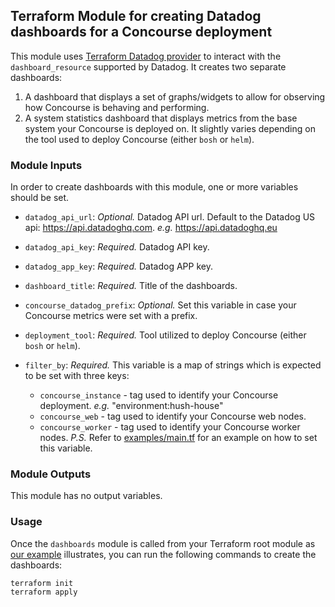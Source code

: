 ## Terraform Module for creating Datadog dashboards for a Concourse deployment

This module uses [Terraform Datadog provider](https://www.terraform.io/docs/providers/datadog/index.html) to interact with the `dashboard_resource` supported by Datadog. It creates two separate dashboards: 
1. A dashboard that displays a set of graphs/widgets to allow for observing how Concourse is behaving and performing.
1. A system statistics dashboard that displays metrics from the base system your Concourse is deployed on. It slightly varies depending on the tool used to deploy Concourse (either `bosh` or `helm`).

### Module Inputs

In order to create dashboards with this module, one or more variables should be set.

* `datadog_api_url`: *Optional.* Datadog API url. Default to the Datadog US api: https://api.datadoghq.com. _e.g._ https://api.datadoghq.eu 
* `datadog_api_key`: *Required.* Datadog API key.
* `datadog_app_key`: *Required.* Datadog APP key.
* `dashboard_title`: *Required.* Title of the dashboards.
* `concourse_datadog_prefix`: *Optional.* Set this variable in case your Concourse metrics were set with a prefix.
* `deployment_tool`: *Required.* Tool utilized to deploy Concourse (either `bosh` or `helm`).
* `filter_by`: *Required.* This variable is a map of strings which is expected to be set with three keys: 

    * `concourse_instance` - tag used to identify your Concourse deployment. _e.g._ "environment:hush-house"
    * `concourse_web` - tag used to identify your Concourse web nodes.
    * `concourse_worker` - tag used to identify your Concourse worker nodes. _P.S._ Refer to [examples/main.tf](./examples/main.tf) for an example on how to set this variable.

### Module Outputs

This module has no output variables.

### Usage

Once the `dashboards` module is called from your Terraform root module as [our example](./examples/main.tf) illustrates, you can run the following commands to create the dashboards:

```shell script
terraform init
terraform apply
